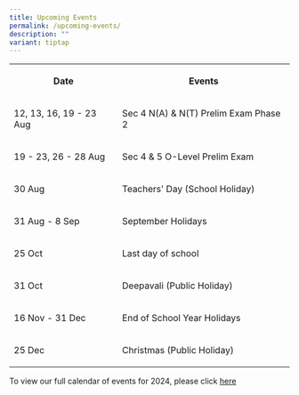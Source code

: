 ```yaml
---
title: Upcoming Events
permalink: /upcoming-events/
description: ""
variant: tiptap
---
```

<table style="minWidth: 50px">
<colgroup>
<col>
<col>
</colgroup>
<tbody>
<tr>
<th rowspan="1" colspan="1">
<p>Date</p>
</th>
<th rowspan="1" colspan="1">
<p>Events</p>
</th>
</tr>
<tr>
<td rowspan="1" colspan="1">
<p>12, 13, 16, 19 - 23 Aug</p>
</td>
<td rowspan="1" colspan="1">
<p>Sec 4 N(A) &amp; N(T) Prelim Exam Phase 2</p>
</td>
</tr>
<tr>
<td rowspan="1" colspan="1">
<p>19 - 23, 26 - 28 Aug</p>
</td>
<td rowspan="1" colspan="1">
<p>Sec 4 &amp; 5 O-Level Prelim Exam</p>
</td>
</tr>
<tr>
<td rowspan="1" colspan="1">
<p>30 Aug</p>
</td>
<td rowspan="1" colspan="1">
<p>Teachers' Day (School Holiday)</p>
</td>
</tr>
<tr>
<td rowspan="1" colspan="1">
<p>31 Aug - 8 Sep</p>
</td>
<td rowspan="1" colspan="1">
<p>September Holidays</p>
</td>
</tr>
<tr>
<td rowspan="1" colspan="1">
<p>25 Oct</p>
</td>
<td rowspan="1" colspan="1">
<p>Last day of school</p>
</td>
</tr>
<tr>
<td rowspan="1" colspan="1">
<p>31 Oct</p>
</td>
<td rowspan="1" colspan="1">
<p>Deepavali (Public Holiday)</p>
</td>
</tr>
<tr>
<td rowspan="1" colspan="1">
<p>16 Nov - 31 Dec</p>
</td>
<td rowspan="1" colspan="1">
<p>End of School Year Holidays</p>
</td>
</tr>
<tr>
<td rowspan="1" colspan="1">
<p>25 Dec</p>
</td>
<td rowspan="1" colspan="1">
<p>Christmas (Public Holiday)</p>
</td>
</tr>
</tbody>
</table>
<p>To view our full calendar of events for 2024, please click <a href="/about-us/our-calendar-of-events" rel="noopener noreferrer nofollow" target="_blank">here</a>
</p>
